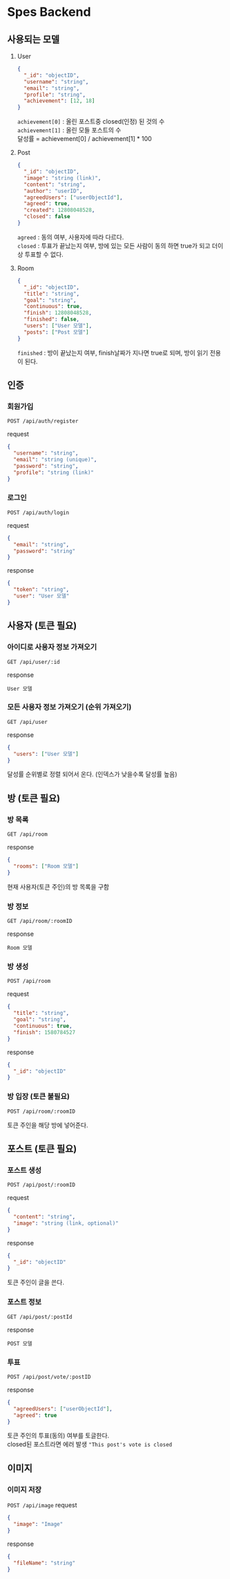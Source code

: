 # Spes Backend

## 사용되는 모델

1. User

   ```json
   {
     "_id": "objectID",
     "username": "string",
     "email": "string",
     "profile": "string",
     "achievement": [12, 18]
   }
   ```

   `achievement[0]` : 올린 포스트중 closed(인정) 된 것의 수  
   `achievement[1]` : 올린 모들 포스트의 수  
   달성률 = achievement[0] / achievement[1] \* 100

2. Post

   ```json
   {
     "_id": "objectID",
     "image": "string (link)",
     "content": "string",
     "author": "userID",
     "agreedUsers": ["userObjectId"],
     "agreed": true,
     "created": 12808048528,
     "closed": false
   }
   ```

   `agreed` : 동의 여부, 사용자에 따라 다르다.  
   `closed` : 투표가 끝났는지 여부, 방에 있는 모든 사람이 동의 하면 true가 되고 더이상 투표할 수 없다.

3. Room
   ```json
   {
     "_id": "objectID",
     "title": "string",
     "goal": "string",
     "continuous": true,
     "finish": 12808048528,
     "finished": false,
     "users": ["User 모델"],
     "posts": ["Post 모델"]
   }
   ```
   `finished` : 방이 끝났는지 여부, finish날짜가 지나면 true로 되며, 방이 읽기 전용이 된다.

## 인증

### 회원가입

`POST /api/auth/register`

request

```json
{
  "username": "string",
  "email": "string (unique)",
  "password": "string",
  "profile": "string (link)"
}
```

### 로그인

`POST /api/auth/login`

request

```json
{
  "email": "string",
  "password": "string"
}
```

response

```json
{
  "token": "string",
  "user": "User 모델"
}
```

## 사용자 (토큰 필요)

### 아이디로 사용자 정보 가져오기

`GET /api/user/:id`

response

```
User 모델
```

### 모든 사용자 정보 가져오기 (순위 가져오기)

`GET /api/user`

response

```json
{
  "users": ["User 모델"]
}
```

달성률 순위별로 정렬 되어서 온다. (인덱스가 낮을수록 달성률 높음)

## 방 (토큰 필요)

### 방 목록

`GET /api/room`

response

```json
{
  "rooms": ["Room 모델"]
}
```

현재 사용자(토큰 주인)의 방 목록을 구함

### 방 정보

`GET /api/room/:roomID`

response

```
Room 모델
```

### 방 생성

`POST /api/room`

request

```json
{
  "title": "string",
  "goal": "string",
  "continuous": true,
  "finish": 1580784527
}
```

response

```json
{
  "_id": "objectID"
}
```

### 방 입장 (토큰 불필요)

`POST /api/room/:roomID`

토큰 주인을 해당 방에 넣어준다.

## 포스트 (토큰 필요)

### 포스트 생성

`POST /api/post/:roomID`

request

```json
{
  "content": "string",
  "image": "string (link, optional)"
}
```

response

```json
{
  "_id": "objectID"
}
```

토큰 주인이 글을 쓴다.

### 포스트 정보

`GET /api/post/:postId`

response

```
POST 모델
```

### 투표

`POST /api/post/vote/:postID`

response

```json
{
  "agreedUsers": ["userObjectId"],
  "agreed": true
}
```

토큰 주인의 투표(동의) 여부를 토글한다.  
closed된 포스트라면 에러 발생 `"This post's vote is closed`

## 이미지

### 이미지 저장

`POST /api/image`
request

```json
{
  "image": "Image"
}
```

response

```json
{
  "fileName": "string"
}
```
